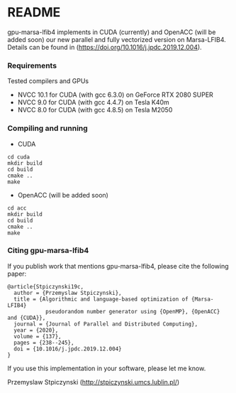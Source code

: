 # README #

gpu-marsa-lfib4 implements in CUDA (currently) and OpenACC (will be added soon)
our new parallel and fully vectorized version on Marsa-LFIB4. Details can be
found in (https://doi.org/10.1016/j.jpdc.2019.12.004).

### Requirements ###

Tested compilers and GPUs

* NVCC 10.1 for CUDA (with gcc 6.3.0) on GeForce RTX 2080 SUPER
* NVCC  9.0 for CUDA (with gcc 4.4.7) on Tesla K40m 
* NVCC  8.0 for CUDA (with gcc 4.8.5) on Tesla M2050 


### Compiling and running ###

* CUDA

````
cd cuda
mkdir build
cd build
cmake ..
make
````

* OpenACC (will be added soon)

````
cd acc
mkdir build
cd build
cmake ..
make
````



### Citing gpu-marsa-lfib4 ###

If you publish work that mentions gpu-marsa-lfib4, please cite the following paper:

````
@article{Stpiczynski19c,
  author = {Przemyslaw Stpiczynski},
  title = {Algorithmic and language-based optimization of {Marsa-LFIB4} 
            pseudorandom number generator using {OpenMP}, {OpenACC} and {CUDA}},
  journal = {Journal of Parallel and Distributed Computing},
  year = {2020},
  volume = {137},
  pages = {238--245},
  doi = {10.1016/j.jpdc.2019.12.004}
}
````

If you use this implementation in your software, please let me know.

Przemyslaw Stpiczynski
(http://stpiczynski.umcs.lublin.pl/)
